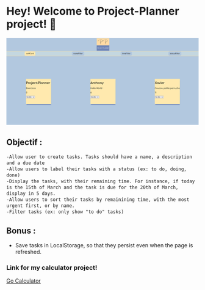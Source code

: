# Hey! Welcome to Project-Planner project! 👋

![Capture](https://github.com/AnthxnyD/Project-Planner/blob/f0f2e7e79a3b80072f04e80fc33d9b63671a3957/assets/img/exemple.png)

## Objectif :

    -Allow user to create tasks. Tasks should have a name, a description and a due date
    -Allow users to label their tasks with a status (ex: to do, doing, done)
    -Display the tasks, with their remaining time. For instance, if today is the 15th of March and the task is due for the 20th of March, display in 5 days.
    -Allow users to sort their tasks by remainining time, with the most urgent first, or by name.
    -Filter tasks (ex: only show "to do" tasks)


## Bonus :
-  Save tasks in LocalStorage, so that they persist even when the page is refreshed.

### Link for my calculator project!


[Go Calculator](https://anthxnyd.github.io/Project-Planner/)
